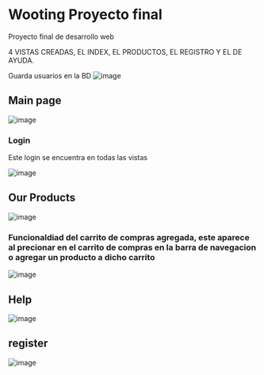 
# Wooting Proyecto final

Proyecto final de desarrollo web

4 VISTAS CREADAS, EL INDEX, EL PRODUCTOS, EL REGISTRO Y EL DE AYUDA.

Guarda usuarios en la BD
![image](https://github.com/cristianfgsda/Wooting/assets/163680997/55be5bd8-39b1-4f58-9710-158427c2a909)



## Main page

![image](https://github.com/cristianfgsda/Wooting/assets/163680997/be2c942a-35d3-4842-8a14-5fa242ed26e8)

### Login 
Este login se encuentra en todas las vistas

![image](https://github.com/cristianfgsda/Wooting/assets/163680997/d4d5444f-f74a-4af1-8fee-6bc5613a740c)


## Our Products
![image](https://github.com/cristianfgsda/Wooting/assets/163680997/f44e477d-8b75-4855-a322-be7e615fac6e)

### Funcionaldiad del carrito de compras agregada, este aparece al precionar en el carrito de compras en la barra de navegacion o agregar un producto a dicho carrito

![image](https://github.com/cristianfgsda/Wooting/assets/163680997/36313584-b2af-497c-a1ac-71458106c8c6)


## Help 
![image](https://github.com/cristianfgsda/Wooting/assets/163680997/62ec010e-9460-4bdc-9859-1bc2a2113772)

## register

![image](https://github.com/cristianfgsda/Wooting/assets/163680997/f36be544-7761-4c3a-8286-305aba93620f)


